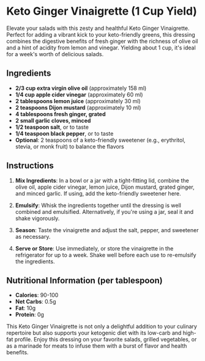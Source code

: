 # Keto Ginger Vinaigrette (1 Cup Yield)

Elevate your salads with this zesty and healthful Keto Ginger Vinaigrette. Perfect for adding a vibrant kick to your keto-friendly greens, this dressing combines the digestive benefits of fresh ginger with the richness of olive oil and a hint of acidity from lemon and vinegar. Yielding about 1 cup, it's ideal for a week's worth of delicious salads.

## Ingredients

- **2/3 cup extra virgin olive oil** (approximately 158 ml)
- **1/4 cup apple cider vinegar** (approximately 60 ml)
- **2 tablespoons lemon juice** (approximately 30 ml)
- **2 teaspoons Dijon mustard** (approximately 10 ml)
- **4 tablespoons fresh ginger, grated**
- **2 small garlic cloves, minced**
- **1/2 teaspoon salt**, or to taste
- **1/4 teaspoon black pepper**, or to taste
- **Optional**: 2 teaspoons of a keto-friendly sweetener (e.g., erythritol, stevia, or monk fruit) to balance the flavors

## Instructions

1. **Mix Ingredients**: In a bowl or a jar with a tight-fitting lid, combine the olive oil, apple cider vinegar, lemon juice, Dijon mustard, grated ginger, and minced garlic. If using, add the keto-friendly sweetener here.

2. **Emulsify**: Whisk the ingredients together until the dressing is well combined and emulsified. Alternatively, if you're using a jar, seal it and shake vigorously.

3. **Season**: Taste the vinaigrette and adjust the salt, pepper, and sweetener as necessary.

4. **Serve or Store**: Use immediately, or store the vinaigrette in the refrigerator for up to a week. Shake well before each use to re-emulsify the ingredients.

## Nutritional Information (per tablespoon)

- **Calories**: 90-100
- **Net Carbs**: 0.5g
- **Fat**: 10g
- **Protein**: 0g

This Keto Ginger Vinaigrette is not only a delightful addition to your culinary repertoire but also supports your ketogenic diet with its low-carb and high-fat profile. Enjoy this dressing on your favorite salads, grilled vegetables, or as a marinade for meats to infuse them with a burst of flavor and health benefits.
